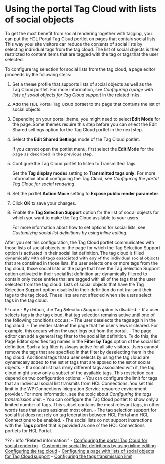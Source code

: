 # Using the portal Tag Cloud with lists of social objects

To get the most benefit from social rendering together with tagging, you can put the HCL Portal Tag Cloud portlet on pages that contain social lists. This way your site visitors can reduce the contents of social lists by selecting individual tags from the tag cloud. The list of social objects is then restricted to content items that are tagged with the tag or tags that the user selected.

To configure tag selection for social lists from the tag cloud, a page editor proceeds by the following steps:

1.  Set a theme profile that supports lists of social objects as well as the Tag Cloud portlet. For more information, see *Configuring a page with lists of social objects for Tag Cloud support* in the related links.

2.  Add the HCL Portal Tag Cloud portlet to the page that contains the list of social objects.

3.  Depending on your portal theme, you might need to select **Edit Mode** for the page. Some themes require this step before you can select the Edit Shared settings option for the Tag Cloud portlet in the next step.

4.  Select the **Edit Shared Settings** mode of the Tag Cloud portlet.

    If you cannot open the portlet menu, first select the **Edit Mode** for the page as described in the previous step.

5.  Configure the Tag Cloud portlet to listen to Transmitted Tags.

    Set the **Tag display modes** setting to **Transmitted tags only**. For more information about configuring the Tag Cloud, see *Configuring the portal Tag Cloud for social rendering*.

6.  Set the portlet **Action Mode** setting to **Expose public render parameter**.

7.  Click **OK** to save your changes.

8.  Enable the **Tag Selection Support** option for the list of social objects for which you want to make the Tag Cloud available to your users.

    For more information about how to set options for social lists, see *Customizing social list definitions by using inline editing*.


After you set this configuration, the Tag Cloud portlet communicates with those lists of social objects on the page for which the Tag Selection Support option is activated in their social list definition. The tag cloud is filled dynamically with all tags associated with any of the individual social objects that are contained in those lists. If a user selects one or more tags from the tag cloud, those social lists on the page that have the Tag Selection Support option activated in their social list definition are dynamically filtered to contain only those entries that are tagged with all of the tags that the user selected from the tag cloud. Lists of social objects that have the Tag Selection Support option disabled in their definition do not transmit their tags to the tag cloud. These lists are not affected when site users select tags in the tag cloud.

!!! note
    -   By default, the Tag Selection Support option is disabled.
    -   If a user selects tags in the tag cloud, that tag selection remains active until one of the following conditions occurs:
        -   The user deselects the tags again in the tag cloud.
        -   The render state of the page that the user views is cleared. For example, this occurs when the user logs out from the portal.
    -   The page editor can add a general tag filter to the social list definition. To do this, the Page Editor specifies tag names in the **Filter by Tags** option of the social list definition. Such a tag filter is always active for all site visitors. Users cannot remove the tags that are specified in that filter by deselecting them in the tag cloud. Additional tags that a user selects by using the tag cloud are dynamically added to the list of tags that are applied to the list of social objects.
    -   If a social list has many different tags associated with it, the tag cloud might show only a subset of the available tags. This restriction can depend on two configuration options:
        -   You can configure the limit for tags that an individual social list transmits from HCL Connections. You set this limit in the WP Connections Integration Service resource environment provider. For more information, see the topic about *Configuring the tags transmission limit*.
        -   You can configure the Tag Cloud portlet to show only a limited number of tags. This subset contains the most relevant tags, in other words tags that users assigned most often.
    -   The tag selection support for social list does not rely on tag federation between HCL Portal and HCL Connections to be enabled.
    -   The social lists do not support interactions with the **Tags** portlet that is provided as one of the HCL Connections portlets for HCL Portal.

<!--
-   **[Configuring the portal Tag Cloud for social rendering](../social/soc_rendr_cfg_tag_cloud.md)**  
If you include the HCL Portal Tag Cloud portlet on your social pages, you need to configure it to work with social lists.

-->
???+ info "Related information:"
    - [Configuring the portal Tag Cloud for social rendering](soc_rendr_cfg_tag_cloud.md)
    - [Customizing social list definitions by using inline editing](../../customizing_view_definitions/soc_rendr_cust_socl_list.md)
    - [Configuring the tag cloud](https://help.hcltechsw.com/digital-experience/8.5/panel_help/tag_cloud_cfg.html)
    - [Configuring a page with lists of social objects for Tag Cloud support](../config_page_social_objects_tag_cloud.md)
    - [Configuring the tags transmission limit](../../cfg_global_settings_social_rendering/soc_rendr_cfg_tag_limit.md)

